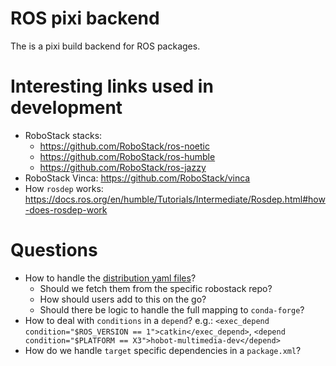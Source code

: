 # ROS pixi backend
The is a pixi build backend for ROS packages.

# Interesting links used in development
- RoboStack stacks:
  - https://github.com/RoboStack/ros-noetic
  - https://github.com/RoboStack/ros-humble
  - https://github.com/RoboStack/ros-jazzy
- RoboStack Vinca: https://github.com/RoboStack/vinca
- How `rosdep` works: https://docs.ros.org/en/humble/Tutorials/Intermediate/Rosdep.html#how-does-rosdep-work

# Questions
- How to handle the [distribution yaml files](https://github.com/RoboStack/ros-humble/blob/main/robostack.yaml)?
  - Should we fetch them from the specific robostack repo?
  - How should users add to this on the go?
  - Should there be logic to handle the full mapping to `conda-forge`?
- How to deal with `conditions` in a `depend`? e.g.: `<exec_depend condition="$ROS_VERSION == 1">catkin</exec_depend>`, `<depend condition="$PLATFORM == X3">hobot-multimedia-dev</depend>`
- How do we handle `target` specific dependencies in a `package.xml`?